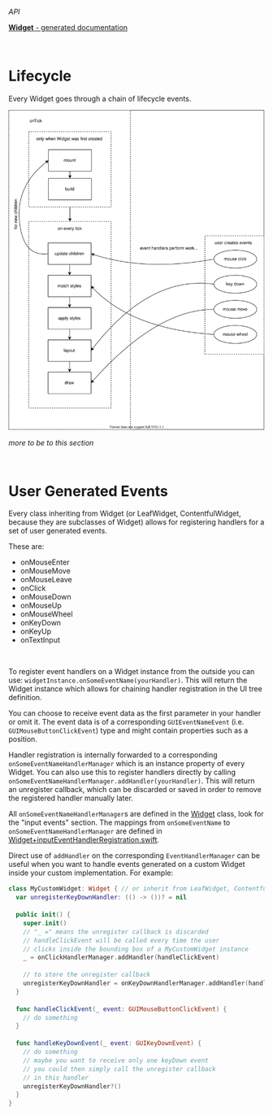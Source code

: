 *API*

[**Widget** - generated documentation](https://ungast.github.io/swift-gui/generated-doc/Widget)

<br>

# Lifecycle

Every Widget goes through a chain of lifecycle events.

<img src="Assets/WidgetLifecycle.svg"/>

*more to be to this section*

<br>

# User Generated Events

Every class inheriting from Widget (or LeafWidget, ContentfulWidget, because they are subclasses of Widget) allows for registering handlers for a set of user generated events.

These are:
- onMouseEnter
- onMouseMove
- onMouseLeave
- onClick
- onMouseDown
- onMouseUp
- onMouseWheel
- onKeyDown
- onKeyUp
- onTextInput

<br>

To register event handlers on a Widget instance from the outside you can use: `widgetInstance.onSomeEventName(yourHandler)`. This will return the Widget instance which allows for chaining handler registration in the UI tree definition.

You can choose to receive event data as the first parameter in your handler or omit it. The event data is of a corresponding `GUIEventNameEvent` (i.e. `GUIMouseButtonClickEvent`) type and might contain properties such as a position.

Handler registration is internally forwarded to a corresponding `onSomeEventNameHandlerManager` which is an instance property of every Widget. You can also use this to register handlers directly by calling `onSomeEventNameHandlerManager.addHandler(yourHandler)`. This will return an unregister callback, which can be discarded or saved in order to remove the registered handler manually later.

All `onSomeEventNameHandlerManager`s are defined in the [Widget](https://github.com/VertexUI/VertexGUI/blob/master/Sources/WidgetGUI/Base/Widget/Widget.swift) class, look for the "input events" section.
The mappings from `onSomeEventName` to `onSomeEventNameHandlerManager` are defined in [Widget+inputEventHandlerRegistration.swift](https://github.com/VertexUI/VertexGUI/blob/master/Sources/WidgetGUI/Base/Widget/Widget%2BinputEventHandlerRegistration.swift).

Direct use of `addHandler` on the corresponding `EventHandlerManager` can be useful when you want to handle events generated on a custom Widget inside your custom implementation. For example:

```swift
class MyCustomWidget: Widget { // or inherit from LeafWidget, ContentfulWidget, ...
  var unregisterKeyDownHandler: (() -> ())? = nil

  public init() {
    super.init()
    // "_ =" means the unregister callback is discarded
    // handleClickEvent will be called every time the user
    // clicks inside the bounding box of a MyCustomWidget instance
    _ = onClickHandlerManager.addHandler(handleClickEvent)
    
    // to store the unregister callback
    unregisterKeyDownHandler = onKeyDownHandlerManager.addHandler(handleKeyDown)
  }
  
  func handleClickEvent(_ event: GUIMouseButtonClickEvent) {
    // do something
  }
  
  func handleKeyDownEvent(_ event: GUIKeyDownEvent) {
    // do something
    // maybe you want to receive only one keyDown event
    // you could then simply call the unregister callback
    // in this handler
    unregisterKeyDownHandler?()
  }
}
```
